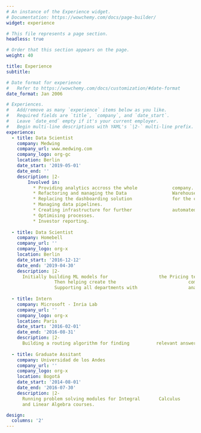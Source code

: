 ```yaml
---
# An instance of the Experience widget.
# Documentation: https://wowchemy.com/docs/page-builder/
widget: experience

# This file represents a page section.
headless: true

# Order that this section appears on the page.
weight: 40

title: Experience
subtitle:

# Date format for experience
#   Refer to https://wowchemy.com/docs/customization/#date-format
date_format: Jan 2006

# Experiences.
#   Add/remove as many `experience` items below as you like.
#   Required fields are `title`, `company`, and `date_start`.
#   Leave `date_end` empty if it's your current employer.
#   Begin multi-line descriptions with YAML's `|2-` multi-line prefix.
experience:
  - title: Data Scientist
    company: Medwing
    company_url: www.medwing.com
    company_logo: org-gc
    location: Berlin
    date_start: '2019-05-01'
    date_end: ''
    description: |2-
        Involved in:
          * Providing analytics accross the whole             company. 
          * Refactoring and managing the Data                 Warehouse.
          * Replacing the dashboarding solution               for the company.
          * Managing data pipelines.
          * Creating infrastructure for further               automated processes.
          * Optimising processes.
          * Investor reporting.
        
  - title: Data Scientist
    company: Homebell
    company_url: ''
    company_logo: org-x
    location: Berlin
    date_start: '2016-12-12'
    date_end: '2019-04-30'
    description: |2-
      Initially building ML models for                   the Pricing team. 
                  Then helping create the                           company's data warehouse and                      being its first user.
                  Supporting all departments with                   analytics.
                  
  - title: Intern
    company: Microsoft - Inria Lab
    company_url: ''
    company_logo: org-x
    location: Paris
    date_start: '2016-02-01'
    date_end: '2016-08-31'
    description: |2-
      Building a routing algorithm for finding          relevant answers for a given question in Q&A       websites.
    
  - title: Graduate Assitant
    company: Universidad de los Andes
    company_url: ''
    company_logo: org-x
    location: Bogotá
    date_start: '2014-08-01'
    date_end: '2016-07-30'
    description: |2-
      Running problem solving modules for Integral       Calculus
      and Linear Algebra courses.

design:
  columns: '2'
---
```

